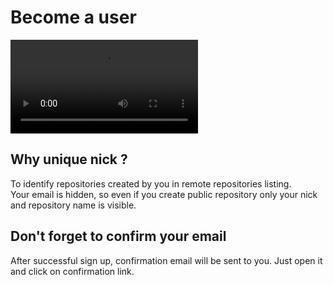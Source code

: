 # Become a user
![VIDEO-338-368](/documentation/videos/become-a-user-signup.mp4)

## Why unique nick ?
To identify repositories created by you in remote repositories listing.  
Your email is hidden, so even if you create public repository only your nick and repository name is visible.

## Don't forget to confirm your email
After successful sign up, confirmation email will be sent to you.
Just open it and click on confirmation link.
